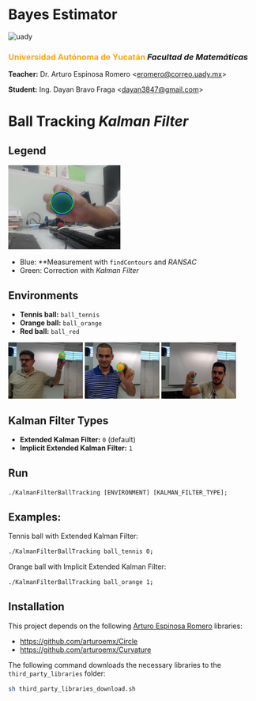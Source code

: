 # Bayes Estimator

<img src="https://uady.mx/assets/img/logo_uady.svg" width="15%" alt="uady">

### <font color='orange'>Universidad Autónoma de Yucatán</font> _Facultad de Matemáticas_

**Teacher:** Dr. Arturo Espinosa Romero <[eromero@correo.uady.mx](mailto:eromero@correo.uady.mx)>

**Student:** Ing. Dayan Bravo Fraga <[dayan3847@gmail.com](mailto:dayan3847@gmail.com)>

# Ball Tracking *Kalman Filter*

## Legend

<img alt="ball_green" src="doc/ex_ball_green.png" width="45%"/>

* Blue: **Measurement with `findContours` and *RANSAC*
* Green: Correction with *Kalman Filter*

## Environments

* **Tennis ball:** `ball_tennis`
* **Orange ball:** `ball_orange`
* **Red ball:** `ball_red`

<img alt="ball_green" src="doc/ex_ball_tennis.png" width="30%"/>
<img alt="ball_green" src="doc/ex_ball_orange.png" width="30%"/>
<img alt="ball_green" src="doc/ex_ball_red.png" width="30%"/>

## Kalman Filter Types

* **Extended Kalman Filter:** `0` (default)
* **Implicit Extended Kalman Filter:** `1`

## Run

`./KalmanFilterBallTracking [ENVIRONMENT] [KALMAN_FILTER_TYPE];`

## Examples:

Tennis ball with Extended Kalman Filter:

```sh
./KalmanFilterBallTracking ball_tennis 0;
```

Orange ball with Implicit Extended Kalman Filter:

```sh
./KalmanFilterBallTracking ball_orange 1;
```

## Installation

This project depends on the following [Arturo Espinosa Romero](https://github.com/arturoemx) libraries:

* https://github.com/arturoemx/Circle
* https://github.com/arturoemx/Curvature

The following command downloads the necessary libraries to the `third_party_libraries` folder:

```sh
sh third_party_libraries_download.sh
```

